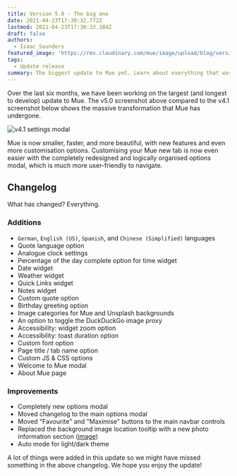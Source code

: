 ```yaml
---
title: Version 5.0 - The big one
date: 2021-04-23T17:30:32.772Z
lastmod: 2021-04-23T17:30:33.384Z
draft: false
authors:
  - Isaac Saunders
featured_image: 'https://res.cloudinary.com/mue/image/upload/blog/version-5-0-the-big-one.webp'
tags:
  - Update release
summary: The biggest update to Mue yet. Learn about everything that was added to Mue in the new 5.0 release.
---
```


Over the last six months, we have been working on the largest (and longest to develop) update to Mue. The v5.0 screenshot above compared to the v4.1 screenshot below shows the massive transformation that Mue has undergone.

![v4.1 settings modal](https://res.cloudinary.com/mue/image/upload/blog/version-4-1.webp)

Mue is now smaller, faster, and more beautiful, with new features and even more customisation options. Customising your Mue new tab is now even easier with the completely redesigned and logically organised options modal, which is much more user-friendly to navigate.

## Changelog

What has changed? Everything.

### Additions

- `German`, `English (US)`, `Spanish`, and `Chinese (Simplified)` languages
- Quote language option
- Analogue clock settings
- Percentage of the day complete option for time widget
- Date widget
- Weather widget
- Quick Links widget
- Notes widget
- Custom quote option
- Birthday greeting option
- Image categories for Mue and Unsplash backgrounds
- An option to toggle the DuckDuckGo image proxy
- Accessibility: widget zoom option
- Accessibility: toast duration option
- Custom font option
- Page title / tab name option
- Custom JS & CSS options
- Welcome to Mue modal
- About Mue page

### Improvements

- Completely new options modal
- Moved changelog to the main options modal
- Moved "Favourite" and "Maximise" buttons to the main navbar controls
- Replaced the background image location tooltip with a new photo information section ([image](https://res.cloudinary.com/mue/image/upload/blog/photoinformation.webp))
- Auto mode for light/dark theme

A lot of things were added in this update so we might have missed something in the above changelog. We hope you enjoy the update!
